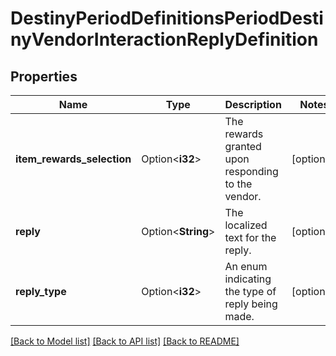 # DestinyPeriodDefinitionsPeriodDestinyVendorInteractionReplyDefinition

## Properties

Name | Type | Description | Notes
------------ | ------------- | ------------- | -------------
**item_rewards_selection** | Option<**i32**> | The rewards granted upon responding to the vendor. | [optional]
**reply** | Option<**String**> | The localized text for the reply. | [optional]
**reply_type** | Option<**i32**> | An enum indicating the type of reply being made. | [optional]

[[Back to Model list]](../README.md#documentation-for-models) [[Back to API list]](../README.md#documentation-for-api-endpoints) [[Back to README]](../README.md)



